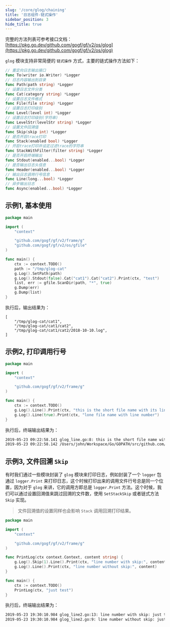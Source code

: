 ```yaml
---
slug: '/core/glog/chaining'
title: '日志组件-链式操作'
sidebar_position: 3
hide_title: true
---
```


完整的方法列表可参考接口文档： [https://pkg.go.dev/github.com/gogf/gf/v2/os/glog](https://pkg.go.dev/github.com/gogf/gf/v2/os/glog)

`glog` 模块支持非常简便的 `链式操作` 方式，主要的链式操作方法如下：

```go
// 重定向日志输出接口
func To(writer io.Writer) *Logger
// 日志内容输出到目录
func Path(path string) *Logger
// 设置日志文件分类
func Cat(category string) *Logger
// 设置日志文件格式
func File(file string) *Logger
// 设置日志打印级别
func Level(level int) *Logger
// 设置日志打印级别(字符串)
func LevelStr(levelStr string) *Logger
// 设置文件回溯值
func Skip(skip int) *Logger
// 是否开启trace打印
func Stack(enabled bool) *Logger
// 开启trace打印并设定过滤trace的字符串
func StackWithFilter(filter string) *Logger
// 是否开启终端输出
func Stdout(enabled...bool) *Logger
// 是否输出日志头信息
func Header(enabled...bool) *Logger
// 输出日志调用行号信息
func Line(long...bool) *Logger
// 异步输出日志
func Async(enabled...bool) *Logger
```

## 示例1, 基本使用

```go
package main

import (
    "context"

    "github.com/gogf/gf/v2/frame/g"
    "github.com/gogf/gf/v2/os/gfile"
)

func main() {
    ctx := context.TODO()
    path := "/tmp/glog-cat"
    g.Log().SetPath(path)
    g.Log().Stdout(false).Cat("cat1").Cat("cat2").Print(ctx, "test")
    list, err := gfile.ScanDir(path, "*", true)
    g.Dump(err)
    g.Dump(list)
}
```

执行后，输出结果为：

```javascriprt
[
    "/tmp/glog-cat/cat1",
    "/tmp/glog-cat/cat1/cat2",
    "/tmp/glog-cat/cat1/cat2/2018-10-10.log",
]
```

## 示例2, 打印调用行号

```go
package main

import (
    "context"

    "github.com/gogf/gf/v2/frame/g"
)

func main() {
    ctx := context.TODO()
    g.Log().Line().Print(ctx, "this is the short file name with its line number")
    g.Log().Line(true).Print(ctx, "lone file name with line number")
}
```

执行后，终端输出结果为：

```html
2019-05-23 09:22:58.141 glog_line.go:8: this is the short file name with its line number
2019-05-23 09:22:58.142 /Users/john/Workspace/Go/GOPATH/src/github.com/gogf/gf/.example/os/glog/glog_line.go:9: lone file name with line number
```

## 示例3, 文件回溯 `Skip`

有时我们通过一些模块封装了 `glog` 模块来打印日志，例如封装了一个 `logger` 包通过 `logger.Print` 来打印日志，这个时候打印出来的调用文件行号总是同一个位置，因为对于 `glog` 来讲，它的调用方即总是 `logger.Print` 方法。这个时候，我们可以通过设置回溯值来跳过回溯的文件数，使用 `SetStackSkip` 或者链式方法 `Skip` 实现。

> 文件回溯值的设置同样也会影响 `Stack` 调用回溯打印结果。

```go
package main

import (
    "context"

    "github.com/gogf/gf/v2/frame/g"
)

func PrintLog(ctx context.Context, content string) {
    g.Log().Skip(1).Line().Print(ctx, "line number with skip:", content)
    g.Log().Line().Print(ctx, "line number without skip:", content)
}

func main() {
    ctx := context.TODO()
    PrintLog(ctx, "just test")
}
```

执行后，终端输出结果为：

```html
2019-05-23 19:30:10.984 glog_line2.go:13: line number with skip: just test
2019-05-23 19:30:10.984 glog_line2.go:9: line number without skip: just test
```